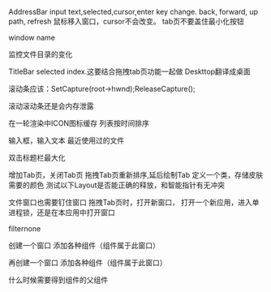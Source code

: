 AddressBar input text,selected,cursor,enter key change.
back, forward, up path, refresh
鼠标移入窗口，cursor不会改变。
tab页不要盖住最小化按钮

window name

监控文件目录的变化


TitleBar selected index.这要结合拖拽tab页功能一起做
Deskttop翻译成桌面

滚动条应该：SetCapture(root->hwnd);ReleaseCapture();


滚动滚动条还是会内存泄露


在一轮渲染中ICON图标缓存
列表按时间排序

输入框，输入文本
最近使用过的文件

双击标题栏最大化


增加Tab页，关闭Tab页
拖拽Tab页重新排序,延后绘制Tab
定义一个类，存储皮肤需要的颜色
测试以下Layout是否能正确的释放，和智能指针有无冲突

文件窗口也需要钉住窗口
拖拽Tab页时，打开新窗口，
打开一个新应用，进入单进程锁，还是在本应用中打开窗口


filternone


创建一个窗口
添加各种组件（组件属于此窗口）

再创建一个窗口
添加各种组件（组件属于此窗口）

什么时候需要得到组件的父组件